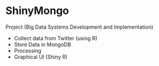 # ShinyMongo
Project (Big Data Systems Development and Implementation)
* Collect data from Twitter (using R)
* Store Data in MongoDB
* Processing
* Graphical UI (Shiny R) 

